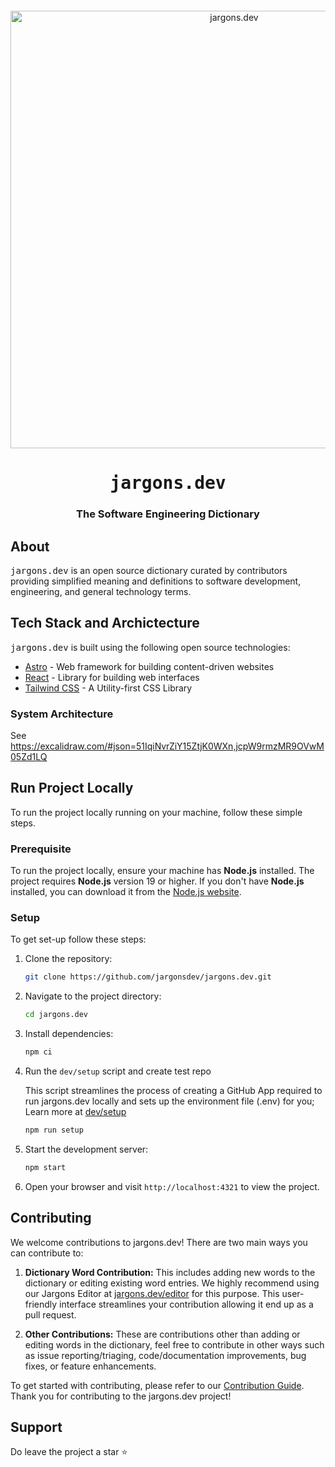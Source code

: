 <div align="center" style="margin-top: 12px">
  <a href="https://www.jargons.dev">
    <img width="700" alt="jargons.dev" src="https://github.com/jargonsdev/jargons.dev/assets/25631971/5d1db25d-18e0-4544-ac98-9aa4e1097e14">
  </a>
  <h1><tt>jargons.dev</tt></h1>
  <h3>The Software Engineering Dictionary</h3>
</div>

## About

<tt>jargons.dev</tt> is an open source dictionary curated by contributors providing simplified meaning and definitions to software development, engineering, and general technology terms.

## Tech Stack and Archictecture

<tt>jargons.dev</tt> is built using the following open source technologies: 

- [Astro](https://astro.build/) - Web framework for building content-driven websites
- [React](https://react.dev) - Library for building web interfaces
- [Tailwind CSS](https://tailwindcss.com) - A Utility-first CSS Library

### System Architecture

See https://excalidraw.com/#json=51IqiNvrZiY15ZtjK0WXn,jcpW9rmzMR9OVwM05Zd1LQ

## Run Project Locally

To run the project locally running on your machine, follow these simple steps.

### Prerequisite

To run the project locally, ensure your machine has **Node.js** installed. The project requires **Node.js** version 19 or higher. If you don't have **Node.js** installed, you can download it from the [Node.js website](https://nodejs.org/).

### Setup 

To get set-up follow these steps:

1. Clone the repository:

   ```sh
   git clone https://github.com/jargonsdev/jargons.dev.git
   ```

2. Navigate to the project directory:

   ```sh
   cd jargons.dev
   ```

3. Install dependencies:

   ```sh
   npm ci
   ```

4. Run the `dev/setup` script and create test repo

   This script streamlines the process of creating a GitHub App required to run jargons.dev locally and sets up the environment file (.env) for you; Learn more at [dev/setup](/dev/README.md) 
   
   ```sh
   npm run setup
   ```

5. Start the development server:

   ```sh
   npm start
   ```

6. Open your browser and visit `http://localhost:4321` to view the project.

## Contributing

We welcome contributions to jargons.dev! There are two main ways you can contribute to:

1. **Dictionary Word Contribution:** 
  This includes adding new words to the dictionary or editing existing word entries. We highly recommend using our Jargons Editor at [jargons.dev/editor](https://jargons.dev/editor) for this purpose. This user-friendly interface streamlines your contribution allowing it end up as a pull request.

2. **Other Contributions:**
  These are contributions other than adding or editing words in the dictionary, feel free to contribute in other ways such as issue reporting/triaging, code/documentation improvements, bug fixes, or feature enhancements.

To get started with contributing, please refer to our [Contribution Guide](./CONTRIBUTING.md). Thank you for contributing to the jargons.dev project!

## Support 

Do leave the project a star ⭐️
